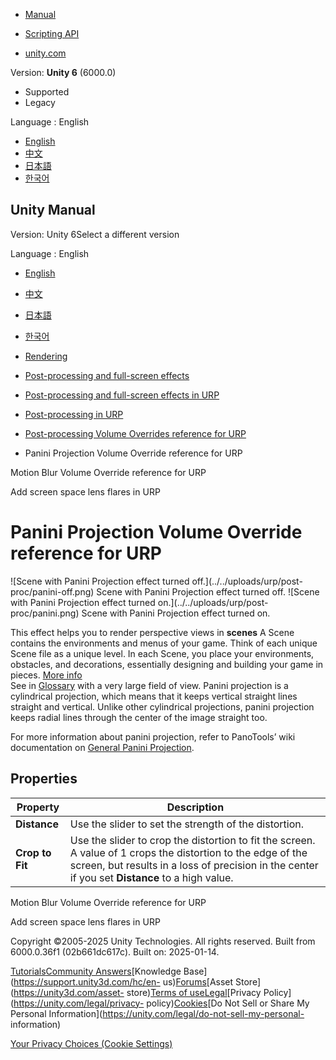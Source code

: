 [](https://docs.unity3d.com)

  * [Manual](../Manual/index.html)
  * [Scripting API](../ScriptReference/index.html)

  * [unity.com](https://unity.com/)

Version: **Unity 6** (6000.0)

  * Supported
  * Legacy

Language : English

  * [English](/Manual/urp/Post-Processing-Panini-Projection.html)
  * [中文](/cn/current/Manual/urp/Post-Processing-Panini-Projection.html)
  * [日本語](/ja/current/Manual/urp/Post-Processing-Panini-Projection.html)
  * [한국어](/kr/current/Manual/urp/Post-Processing-Panini-Projection.html)

[](https://docs.unity3d.com)

## Unity Manual

Version: Unity 6Select a different version

Language : English

  * [English](/Manual/urp/Post-Processing-Panini-Projection.html)
  * [中文](/cn/current/Manual/urp/Post-Processing-Panini-Projection.html)
  * [日本語](/ja/current/Manual/urp/Post-Processing-Panini-Projection.html)
  * [한국어](/kr/current/Manual/urp/Post-Processing-Panini-Projection.html)

  * [Rendering](../rendering-and-post-processing.html)
  * [Post-processing and full-screen effects](../post-processing-and-full-screen-effects.html)
  * [Post-processing and full-screen effects in URP](../urp/post-processing-and-full-screen-effects-urp.html)
  * [Post-processing in URP](../urp/post-processing-in-urp.html)
  * [Post-processing Volume Overrides reference for URP](../urp/EffectList.html)
  * Panini Projection Volume Override reference for URP

[](../urp/Post-Processing-Motion-Blur.html)

Motion Blur Volume Override reference for URP

[](../urp/shared/lens-flare/post-processing-screen-space-lens-flare.html)

Add screen space lens flares in URP

# Panini Projection Volume Override reference for URP

![Scene with Panini Projection effect turned off.](../../uploads/urp/post-
proc/panini-off.png) Scene with Panini Projection effect turned off. ![Scene
with Panini Projection effect turned on.](../../uploads/urp/post-
proc/panini.png) Scene with Panini Projection effect turned on.

This effect helps you to render perspective views in **scenes** A Scene
contains the environments and menus of your game. Think of each unique Scene
file as a unique level. In each Scene, you place your environments, obstacles,
and decorations, essentially designing and building your game in pieces. [More
info](../CreatingScenes.html)  
See in [Glossary](../Glossary.html#Scene) with a very large field of view.
Panini projection is a cylindrical projection, which means that it keeps
vertical straight lines straight and vertical. Unlike other cylindrical
projections, panini projection keeps radial lines through the center of the
image straight too.

For more information about panini projection, refer to PanoTools’ wiki
documentation on [General Panini
Projection](https://wiki.panotools.org/The_General_Panini_Projection).

## Properties

**Property** | **Description**  
---|---  
**Distance** | Use the slider to set the strength of the distortion.  
**Crop to Fit** | Use the slider to crop the distortion to fit the screen. A value of 1 crops the distortion to the edge of the screen, but results in a loss of precision in the center if you set **Distance** to a high value.  
  
[](../urp/Post-Processing-Motion-Blur.html)

Motion Blur Volume Override reference for URP

[](../urp/shared/lens-flare/post-processing-screen-space-lens-flare.html)

Add screen space lens flares in URP

Copyright ©2005-2025 Unity Technologies. All rights reserved. Built from
6000.0.36f1 (02b661dc617c). Built on: 2025-01-14.

[Tutorials](https://learn.unity.com/)[Community
Answers](https://answers.unity3d.com)[Knowledge
Base](https://support.unity3d.com/hc/en-
us)[Forums](https://forum.unity3d.com)[Asset Store](https://unity3d.com/asset-
store)[Terms of
use](https://docs.unity3d.com/Manual/TermsOfUse.html)[Legal](https://unity.com/legal)[Privacy
Policy](https://unity.com/legal/privacy-
policy)[Cookies](https://unity.com/legal/cookie-policy)[Do Not Sell or Share
My Personal Information](https://unity.com/legal/do-not-sell-my-personal-
information)

[Your Privacy Choices (Cookie Settings)](javascript:void\(0\);)

